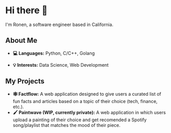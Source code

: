 # Hi there 🙂

I'm Ronen, a software engineer based in California.

## About Me

- **💻 Languages:** Python, C/C++, Golang
<!-- - **🔧 Tools:** React, Flask -->
- **💡 Interests:** Data Science, Web Development

## My Projects

- **🕸️ Factflow:** A web application designed to give users a curated list of fun facts and articles based on a topic of their choice (tech, finance, etc.).
- **🖌️ Paintwave (WIP, currently private):** A web application in which users upload a painting of their choice and get recomended a Spotify song/playlist that matches the mood of their piece.
